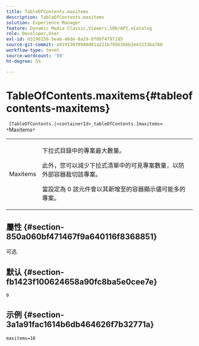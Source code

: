 ```yaml
---
title: TableOfContents.maxitems
description: TableOfContents.maxitems
solution: Experience Manager
feature: Dynamic Media Classic,Viewers,SDK/API,eCatalog
role: Developer,User
exl-id: d3196158-5eab-46de-8a29-8f08f4797185
source-git-commit: a919130f0940d81a221b79563b6b3e41533ba788
workflow-type: tm+mt
source-wordcount: '59'
ht-degree: 5%

---
```


# TableOfContents.maxitems{#tableofcontents-maxitems}

` [TableOfContents.|<containerId>_tableOfContents.]maxitems= *`Maxitems`*`

<table id="table_F9BC656721B04870AC628ACBC47E7200"> 
 <tbody> 
  <tr> 
   <td> <p> <span class="codeph"><span class="varname"> Maxitems</span></span> </p> </td> 
   <td> <p>下拉式目錄中的專案最大數量。 </p> <p>此外，您可以減少下拉式清單中的可見專案數量，以防外部容器裁切該專案。 </p> <p>當設定為 <span class="codeph"> 0</span> 該元件會以其新增至的容器顯示儘可能多的專案。 </p> </td> 
  </tr> 
 </tbody> 
</table>

## 屬性 {#section-850a060bf471467f9a640116f8368851}

可选.

## 默认 {#section-fb1423f100624658a90fc8ba5e0cee7e}

`0`

## 示例 {#section-3a1a91fac1614b6db464626f7b32771a}

`maxitems=10`
